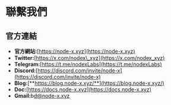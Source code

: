 # 聯繫我們

## 官方連結

* **官方網站:**[https://node-x.xyz](https://node-x.xyz)
* **Twitter:**[https://x.com/nodex\_xyz](https://x.com/nodex_xyz)
* **Telegram:**[https://t.me/nodexLabs](https://t.me/nodexLabs)
* **Discord:**[https://discord.com/invite/node-x](https://discord.com/invite/node-x)
* **Blog:**[**https://blog.node-x.xyz/**](https://blog.node-x.xyz/)
* **Doc:**[https://docs.node-x.xyz](https://docs.node-x.xyz)
* **Gmail:**&#x62;d@node-x.xyz

